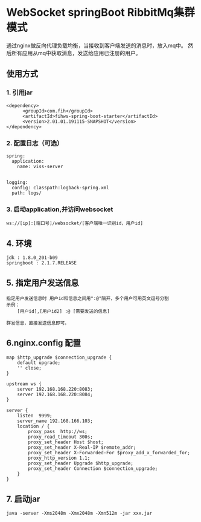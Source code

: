 # WebSocket springBoot RibbitMq集群模式

通过nginx做反向代理负载均衡，当接收到客户端发送的消息时，放入mq中。
然后所有应用从mq中获取消息，发送给应用已注册的用户。

## 使用方式

### 1. 引用jar

    <dependency>
          <groupId>com.fih</groupId>
          <artifactId>fihws-spring-boot-starter</artifactId>
          <version>2.01.01.191115-SNAPSHOT</version>
    </dependency>

### 2. 配置日志（可选）

    spring:
      application:
        name: viss-server
    
    
    logging:
      config: classpath:logback-spring.xml
      path: logs/
      
### 3. 启动application,并访问websocket

    ws://[ip]:[端口号]/websocket/[客户端唯一识别id，用户id]
    
## 4. 环境

    jdk : 1.8.0_201-b09
    springboot : 2.1.7.RELEASE
    
## 5. 指定用户发送信息

    指定用户发送信息时 用户id和信息之间用":@"隔开，多个用户可用英文逗号分割
    示例：
        [用户id],[用户id2] :@ [需要发送的信息]
        
    群发信息，直接发送信息即可。
    
## 6.nginx.config 配置

	map $http_upgrade $connection_upgrade {
        default upgrade;
        '' close;
    }
	
	upstream ws {
		server 192.168.168.220:8083;
		server 192.168.168.220:8084;
	}
	
	server {
		listen	9999;
		server_name 192.168.166.103;
		location / {
			proxy_pass	http://ws;
			proxy_read_timeout 300s;
			proxy_set_header Host $host;
			proxy_set_header X-Real-IP $remote_addr;
			proxy_set_header X-Forwarded-For $proxy_add_x_forwarded_for;
			proxy_http_version 1.1;
			proxy_set_header Upgrade $http_upgrade;
			proxy_set_header Connection $connection_upgrade;
		}
	}
   
## 7. 启动jar

    java -server -Xms2048m -Xmx2048m -Xmn512m -jar xxx.jar 